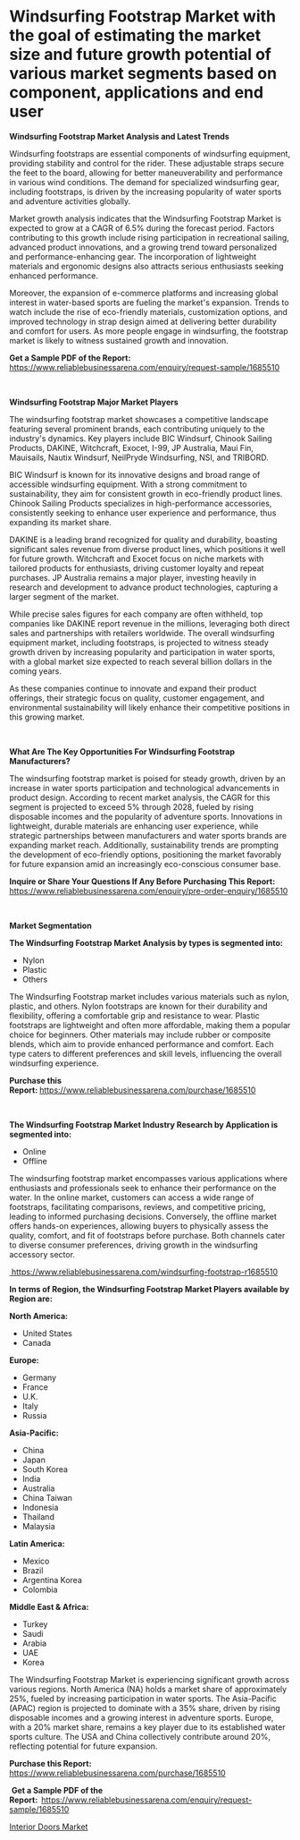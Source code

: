 <p><h1>Windsurfing Footstrap Market with the goal of estimating the market size and future growth potential of various market segments based on component, applications and end user</h1></p><p><strong>Windsurfing Footstrap Market Analysis and Latest Trends</strong></p>
<p><p>Windsurfing footstraps are essential components of windsurfing equipment, providing stability and control for the rider. These adjustable straps secure the feet to the board, allowing for better maneuverability and performance in various wind conditions. The demand for specialized windsurfing gear, including footstraps, is driven by the increasing popularity of water sports and adventure activities globally.</p><p>Market growth analysis indicates that the Windsurfing Footstrap Market is expected to grow at a CAGR of 6.5% during the forecast period. Factors contributing to this growth include rising participation in recreational sailing, advanced product innovations, and a growing trend toward personalized and performance-enhancing gear. The incorporation of lightweight materials and ergonomic designs also attracts serious enthusiasts seeking enhanced performance.</p><p>Moreover, the expansion of e-commerce platforms and increasing global interest in water-based sports are fueling the market's expansion. Trends to watch include the rise of eco-friendly materials, customization options, and improved technology in strap design aimed at delivering better durability and comfort for users. As more people engage in windsurfing, the footstrap market is likely to witness sustained growth and innovation.</p></p>
<p><strong>Get a Sample PDF of the Report:&nbsp;</strong> <a href="https://www.reliablebusinessarena.com/enquiry/request-sample/1685510?utm_campaign=3578&utm_medium=2&utm_source=Github&utm_content=ia&utm_term=04042025&utm_id=windsurfing-footstrap">https://www.reliablebusinessarena.com/enquiry/request-sample/1685510</a></p>
<p>&nbsp;</p>
<p><strong>Windsurfing Footstrap Major Market Players</strong></p>
<p><p>The windsurfing footstrap market showcases a competitive landscape featuring several prominent brands, each contributing uniquely to the industry's dynamics. Key players include BIC Windsurf, Chinook Sailing Products, DAKINE, Witchcraft, Exocet, I-99, JP Australia, Maui Fin, Mauisails, Nautix Windsurf, NeilPryde Windsurfing, NSI, and TRIBORD.</p><p>BIC Windsurf is known for its innovative designs and broad range of accessible windsurfing equipment. With a strong commitment to sustainability, they aim for consistent growth in eco-friendly product lines. Chinook Sailing Products specializes in high-performance accessories, consistently seeking to enhance user experience and performance, thus expanding its market share.</p><p>DAKINE is a leading brand recognized for quality and durability, boasting significant sales revenue from diverse product lines, which positions it well for future growth. Witchcraft and Exocet focus on niche markets with tailored products for enthusiasts, driving customer loyalty and repeat purchases. JP Australia remains a major player, investing heavily in research and development to advance product technologies, capturing a larger segment of the market.</p><p>While precise sales figures for each company are often withheld, top companies like DAKINE report revenue in the millions, leveraging both direct sales and partnerships with retailers worldwide. The overall windsurfing equipment market, including footstraps, is projected to witness steady growth driven by increasing popularity and participation in water sports, with a global market size expected to reach several billion dollars in the coming years.</p><p>As these companies continue to innovate and expand their product offerings, their strategic focus on quality, customer engagement, and environmental sustainability will likely enhance their competitive positions in this growing market.</p></p>
<p>&nbsp;</p>
<p><strong>What Are The Key Opportunities For Windsurfing Footstrap Manufacturers?</strong></p>
<p><p>The windsurfing footstrap market is poised for steady growth, driven by an increase in water sports participation and technological advancements in product design. According to recent market analysis, the CAGR for this segment is projected to exceed 5% through 2028, fueled by rising disposable incomes and the popularity of adventure sports. Innovations in lightweight, durable materials are enhancing user experience, while strategic partnerships between manufacturers and water sports brands are expanding market reach. Additionally, sustainability trends are prompting the development of eco-friendly options, positioning the market favorably for future expansion amid an increasingly eco-conscious consumer base.</p></p>
<p><strong>Inquire or Share Your Questions If Any Before Purchasing This Report:</strong> <a href="https://www.reliablebusinessarena.com/enquiry/pre-order-enquiry/1685510?utm_campaign=3578&utm_medium=2&utm_source=Github&utm_content=ia&utm_term=04042025&utm_id=windsurfing-footstrap">https://www.reliablebusinessarena.com/enquiry/pre-order-enquiry/1685510</a></p>
<p>&nbsp;</p>
<p><strong>Market Segmentation</strong></p>
<p><strong>The Windsurfing Footstrap Market Analysis by types is segmented into:</strong></p>
<p><ul><li>Nylon</li><li>Plastic</li><li>Others</li></ul></p>
<p><p>The Windsurfing Footstrap market includes various materials such as nylon, plastic, and others. Nylon footstraps are known for their durability and flexibility, offering a comfortable grip and resistance to wear. Plastic footstraps are lightweight and often more affordable, making them a popular choice for beginners. Other materials may include rubber or composite blends, which aim to provide enhanced performance and comfort. Each type caters to different preferences and skill levels, influencing the overall windsurfing experience.</p></p>
<p><strong>Purchase this Report:&nbsp;</strong><a href="https://www.reliablebusinessarena.com/purchase/1685510?utm_campaign=3578&utm_medium=2&utm_source=Github&utm_content=ia&utm_term=04042025&utm_id=windsurfing-footstrap">https://www.reliablebusinessarena.com/purchase/1685510</a></p>
<p>&nbsp;</p>
<p><strong>The Windsurfing Footstrap Market Industry Research by Application is segmented into:</strong></p>
<p><ul><li>Online</li><li>Offline</li></ul></p>
<p><p>The windsurfing footstrap market encompasses various applications where enthusiasts and professionals seek to enhance their performance on the water. In the online market, customers can access a wide range of footstraps, facilitating comparisons, reviews, and competitive pricing, leading to informed purchasing decisions. Conversely, the offline market offers hands-on experiences, allowing buyers to physically assess the quality, comfort, and fit of footstraps before purchase. Both channels cater to diverse consumer preferences, driving growth in the windsurfing accessory sector.</p></p>
<p><a href="https://www.reliablebusinessarena.com/windsurfing-footstrap-r1685510?utm_campaign=3578&utm_medium=2&utm_source=Github&utm_content=ia&utm_term=04042025&utm_id=windsurfing-footstrap">&nbsp;https://www.reliablebusinessarena.com/windsurfing-footstrap-r1685510</a></p>
<p><strong>In terms of Region, the Windsurfing Footstrap Market Players available by Region are:</strong></p>
<p>
    <p> <strong> North America: </strong>
        <ul>
            <li>United States</li>
            <li>Canada</li>
        </ul>
        </p> 
    <p> <strong> Europe: </strong>
        <ul>
            <li>Germany</li>
            <li>France</li>
            <li>U.K.</li>
            <li>Italy</li>
            <li>Russia</li>
        </ul>
        </p> 
    <p> <strong> Asia-Pacific: </strong>
        <ul>
            <li>China</li>
            <li>Japan</li>
            <li>South Korea</li>
            <li>India</li>
            <li>Australia</li>
            <li>China Taiwan</li>
            <li>Indonesia</li>
            <li>Thailand</li>
            <li>Malaysia</li>
        </ul>
        </p> 
    <p> <strong> Latin America: </strong>
        <ul>
            <li>Mexico</li>
            <li>Brazil</li>
            <li>Argentina Korea</li>
            <li>Colombia</li>
        </ul>
        </p> 
    <p> <strong> Middle East & Africa: </strong>
        <ul>
            <li>Turkey</li>
            <li>Saudi</li>
            <li>Arabia</li>
            <li>UAE</li>
            <li>Korea</li>
        </ul>
    </p>
    </p>
<p><p>The Windsurfing Footstrap Market is experiencing significant growth across various regions. North America (NA) holds a market share of approximately 25%, fueled by increasing participation in water sports. The Asia-Pacific (APAC) region is projected to dominate with a 35% share, driven by rising disposable incomes and a growing interest in adventure sports. Europe, with a 20% market share, remains a key player due to its established water sports culture. The USA and China collectively contribute around 20%, reflecting potential for future expansion.</p></p>
<p><strong>Purchase this Report: </strong><a href="https://www.reliablebusinessarena.com/purchase/1685510?utm_campaign=3578&utm_medium=2&utm_source=Github&utm_content=ia&utm_term=04042025&utm_id=windsurfing-footstrap">https://www.reliablebusinessarena.com/purchase/1685510</a></p>
<p>&nbsp;<strong>Get a Sample PDF of the Report:&nbsp;&nbsp;</strong><a href="https://www.reliablebusinessarena.com/enquiry/request-sample/1685510?utm_campaign=3578&utm_medium=2&utm_source=Github&utm_content=ia&utm_term=04042025&utm_id=windsurfing-footstrap">https://www.reliablebusinessarena.com/enquiry/request-sample/1685510</a></p>
<p><strong></strong></p>
<p><p><a href="https://github.com/azorrotutus/Market-Research-Report-List-1/blob/main/interior-doors-market.md?utm_campaign=3578&utm_medium=2&utm_source=Github&utm_content=ia&utm_term=04042025&utm_id=windsurfing-footstrap">Interior Doors Market</a></p></p>